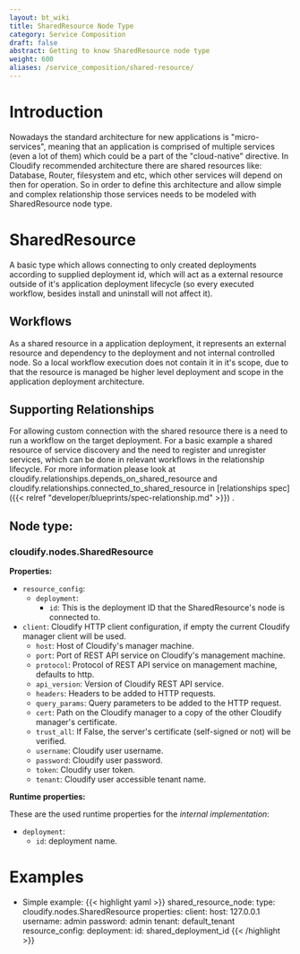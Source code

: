 ```yaml
---
layout: bt_wiki
title: SharedResource Node Type
category: Service Composition
draft: false
abstract: Getting to know SharedResource node type
weight: 600
aliases: /service_composition/shared-resource/
---
```


# Introduction
Nowadays the standard architecture for new applications is "micro-services", meaning that an application is comprised of multiple services
(even a lot of them) which could be a part of the "cloud-native" directive. In Cloudify recommended architecture there are shared resources
like: Database, Router, filesystem and etc, which other services will depend on then for operation. So in order to define this architecture
and allow simple and complex relationship those services needs to be modeled with SharedResource node type.

# SharedResource
A basic type which allows connecting to only created deployments according to supplied deployment id, which will act as a external resource
outside of it's application deployment lifecycle (so every executed workflow, besides install and uninstall will not affect it).

## Workflows
As a shared resource in a application deployment, it represents an external resource and dependency to the deployment and not internal
controlled node. So a local workflow execution does not contain it in it's scope, due to that the resource is managed be higher level
deployment and scope in the application deployment architecture.

## Supporting Relationships
For allowing custom connection with the shared resource there is a need to run a workflow on the target deployment.
For a basic example a shared resource of service discovery and the need to register and unregister services, which
can be done in relevant workflows in the relationship lifecycle. For more information please look at
cloudify.relationships.depends_on_shared_resource and cloudify.relationships.connected_to_shared_resource in [relationships spec]({{< relref "developer/blueprints/spec-relationship.md" >}}) .

## Node type:

### cloudify.nodes.SharedResource

**Properties:**

* `resource_config`:
    * `deployment`:
        * `id`: This is the deployment ID that the SharedResource's node is connected to.
* `client`: Cloudify HTTP client configuration, if empty the current Cloudify manager client will be used.
    * `host`: Host of Cloudify's manager machine.
    * `port`: Port of REST API service on Cloudify's management machine.
    * `protocol`: Protocol of REST API service on management machine, defaults to http.
    * `api_version`: Version of Cloudify REST API service.
    * `headers`: Headers to be added to HTTP requests.
    * `query_params`: Query parameters to be added to the HTTP request.
    * `cert`: Path on the Cloudify manager to a copy of the other Cloudify manager's certificate.
    * `trust_all`: If False, the server's certificate (self-signed or not) will be verified.
    * `username`: Cloudify user username.
    * `password`: Cloudify user password.
    * `token`: Cloudify user token.
    * `tenant`: Cloudify user accessible tenant name.
 
**Runtime properties:**

These are the used runtime properties for the *internal implementation*:
* `deployment`:
    * `id`: deployment name.

# Examples

* Simple example:
{{< highlight  yaml >}}
shared_resource_node:
  type: cloudify.nodes.SharedResource
  properties:
    client:
        host: 127.0.0.1
        username: admin
        password: admin
        tenant: default_tenant
    resource_config:
      deployment:
        id: shared_deployment_id
{{< /highlight >}}